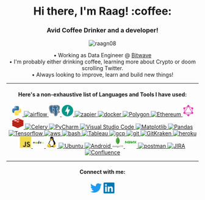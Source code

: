 <h1 align="center">Hi there, I'm Raag! :coffee:</h1>
<h3 align="center">Avid Coffee Drinker and a developer!</h3>

<p align="center"> <img src="https://komarev.com/ghpvc/?username=raagn08&label=Profile%20views&color=62d8ff&style=flat" alt="raagn08" /> </p>

<p align="center">• Working as Data Engineer @ <a href="https://bitwave.io">Bitwave</a><br>
• I'm probably either drinking coffee, learning more about Crypto or doom scrolling Twitter.<br>
• Always looking to improve, learn and build new things!</p>
  



- - - -

<h4 align="center">Here's a non-exhaustive list of Languages and Tools I have used:</h3>
<p align="center">
  <a href="https://www.python.org/" target="_blank"> <img src="https://raw.githubusercontent.com/devicons/devicon/master/icons/python/python-original.svg" alt="Python" width="30" height="30"/> </a>
  <a href="https://airflow.apache.org/" target="_blank"> <img src="https://cwiki.apache.org/confluence/download/attachments/145723561/wordmark_2.svg?api=v2" alt="airflow" width="30" height="30"/> </a>
  <a href="https://www.postgresql.org/" target="_blank"> <img src="https://raw.githubusercontent.com/devicons/devicon/master/icons/postgresql/postgresql-original.svg" alt="PostgreSQL" width="30" height="30"/> </a>
  <a href="https://fastapi.tiangolo.com/" target="_blank"> <img src="https://raw.githubusercontent.com/devicons/devicon/master/icons/fastapi/fastapi-plain.svg" alt="FastAPI" width="30" height="30"/> </a>
  <a href="https://zapier.com" target="_blank"> <img src="https://www.vectorlogo.zone/logos/zapier/zapier-icon.svg" alt="zapier" width="30" height="30"/> </a> 
  <a href="https://www.docker.com/" target="_blank"> <img src="https://www.docker.com/wp-content/uploads/2022/03/vertical-logo-monochromatic.png" alt="docker" width="30" height="30"/> </a>
  <a href="https://polygon.technology/" target="_blank"> <img src="https://cdn.jsdelivr.net/gh/devicons/devicon/icons/polygon/polygon-original.svg" alt="Polygon" width="30" height="30"/> </a>
  <a href="https://ethereum.org/en/" target="_blank"> <img src="https://avatars.githubusercontent.com/u/6250754?s=200&v=4" alt="Ethereum" width="30" height="30"/> </a>
  <a href="https://graphql.org/" target="_blank"> <img src="https://raw.githubusercontent.com/devicons/devicon/master/icons/graphql/graphql-plain.svg" alt="GraphQL" width="30" height="30"/> </a>
  <a href="https://redis.io/" target="_blank"> <img src="https://raw.githubusercontent.com/devicons/devicon/master/icons/redis/redis-original.svg" alt="Redis" width="30" height="30"/> </a>
   <a href="https://docs.celeryq.dev/en/stable/getting-started/introduction.html" target="_blank"> <img src="https://avatars.githubusercontent.com/u/319983?s=200&v=4" alt="Celery" width="30" height="30"/> </a>
  <a href="https://www.jetbrains.com/pycharm/" target="_blank"> <img src="https://upload.wikimedia.org/wikipedia/commons/1/1d/PyCharm_Icon.svg" alt="PyCharm" width="30" height="30"/> </a>
  <a href="https://code.visualstudio.com/" target="_blank"> <img src="https://upload.wikimedia.org/wikipedia/commons/9/9a/Visual_Studio_Code_1.35_icon.svg" alt="Visual Studio Code" width="30" height="30"/> </a>
  <a href="https://matplotlib.org/" target="_blank"> <img src="https://matplotlib.org/stable/_static/logo2_compressed.svg" alt="Matplotlib" width="30" height="30"/> </a>
  <a href="https://pandas.pydata.org/docs/" target="_blank"> <img src="https://upload.wikimedia.org/wikipedia/commons/2/22/Pandas_mark.svg" alt="Pandas" width="30" height="30"/> </a>
  <a href="https://www.tensorflow.org/" target="_blank"> <img src="https://upload.wikimedia.org/wikipedia/commons/2/2d/Tensorflow_logo.svg" alt="Tensorflow" width="30" height="30"/> </a>
  <a href="https://aws.amazon.com" target="_blank"> <img src="https://cdn.jsdelivr.net/gh/devicons/devicon/icons/amazonwebservices/amazonwebservices-plain-wordmark.svg" alt="aws" width="30" height="30"/> </a>
<a href="https://www.gnu.org/software/bash/" target="_blank"> <img src="https://cdn.jsdelivr.net/gh/devicons/devicon/icons/bash/bash-plain.svg" alt="bash" width="30" height="30"/> </a>
  <a href="https://www.tableau.com/" target="_blank"> <img src="https://cdn.worldvectorlogo.com/logos/tableau-software.svg" alt="Tableau" width="30" height="30"/> </a>
  <a href="https://cloud.google.com" target="_blank"> <img src="https://www.vectorlogo.zone/logos/google_cloud/google_cloud-icon.svg" alt="gcp" width="30" height="30"/> </a>
  <a href="https://git-scm.com/" target="_blank"> <img src="https://www.vectorlogo.zone/logos/git-scm/git-scm-icon.svg" alt="git" width="30" height="30"/> </a>
  <a href="https://www.gitkraken.com/" target="_blank"> <img src="https://cdn.worldvectorlogo.com/logos/gitkraken.svg" alt="GitKraken" width="30" height="30"/> </a>
  <a href="https://heroku.com" target="_blank"> <img src="https://www.vectorlogo.zone/logos/heroku/heroku-icon.svg" alt="heroku" width="30" height="30"/> </a>
  <a href="https://www.adobe.com/in/products/illustrator.html" target="_blank"> <a href="https://developer.mozilla.org/en-US/docs/Web/JavaScript" target="_blank"> <img src="https://raw.githubusercontent.com/devicons/devicon/master/icons/javascript/javascript-original.svg" alt="javascript" width="30" height="30"/> </a>
    <a href="https://nodejs.org" target="_blank"> <img src="https://raw.githubusercontent.com/devicons/devicon/master/icons/nodejs/nodejs-original-wordmark.svg" alt="nodejs" width="30" height="30"/> </a>
  <a href="https://www.linux.org/" target="_blank"> <img src="https://raw.githubusercontent.com/devicons/devicon/master/icons/linux/linux-original.svg" alt="linux" width="30" height="30"/> </a>
  <a href="https://ubuntu.com/" target="_blank"> <img src="https://cdn.jsdelivr.net/gh/devicons/devicon/icons/ubuntu/ubuntu-plain.svg" alt="Ubuntu" width="30" height="30"/> </a>
  <a href="https://developer.android.com/studio" target="_blank"> <img src="https://developer.android.com/studio/images/studio-icon.svg" alt="Android" width="30" height="30"/> </a>
  <a href="https://www.mongodb.com/" target="_blank"> <img src="https://raw.githubusercontent.com/devicons/devicon/master/icons/mongodb/mongodb-original-wordmark.svg" alt="mongodb" width="30" height="30"/> </a>
  <a href="https://www.nginx.com" target="_blank"> <img src="https://raw.githubusercontent.com/devicons/devicon/master/icons/nginx/nginx-original.svg" alt="nginx" width="30" height="30"/> </a>
  <a href="https://postman.com" target="_blank"> <img src="https://www.vectorlogo.zone/logos/getpostman/getpostman-icon.svg" alt="postman" width="30" height="30"/> </a>
  <a href="https://www.atlassian.com/software/jira" target="_blank"> <img src="https://cdn.jsdelivr.net/gh/devicons/devicon/icons/jira/jira-original.svg" alt="JIRA" width="30" height="30"/> </a>
  <a href="https://www.atlassian.com/software/confluence" target="_blank"> <img src="https://cdn.jsdelivr.net/gh/devicons/devicon/icons/confluence/confluence-original.svg" alt="Confluence" width="30" height="30"/> </a>
</p>
  
- - - -

<h4 align="center">Connect with me:</h3>
<p align="center">
<a href="https://twitter.com/raagnaidu" target="blank"><img align="center" src="https://raw.githubusercontent.com/devicons/devicon/master/icons/twitter/twitter-original.svg" alt="Twitter" height="30" width="30" /></a>
<a href="https://www.linkedin.com/in/raag-naidu/" target="blank"><img align="center" src="https://raw.githubusercontent.com/devicons/devicon/master/icons/linkedin/linkedin-original.svg" alt="Linkedin" height="30" width="30" /></a>
</p>
